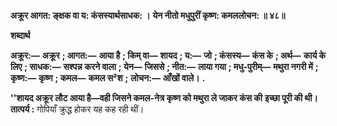 **अक्रूर आगत: ङ्क्षक वा य: कंसस्यार्थसाधक: ।** **येन नीतो मधुपुरीं कृष्ण: कमललोचन: ॥ ४८॥** 

**शब्दार्थ** 

**अक्रूर:—** **अक्रूर** **; आगत:—** **आया है** **; किम् वा—** **शायद** **; य:—** **जो** **; कंसस्य—** **कंस के** **; अर्थ—** **कार्य के लिए** **; साधक:—** **सश्पन्न** **करने वाला** **; येन—** **जिससे** **; नीत:—** **लाया गया** **; मधु-पुरीम्—** **मथुरा नगरी में** **; कृष्ण:—** **कृष्ण** **; कमल—** **कमल स²श** **;** **लोचन:—** **आँखों वाले।** **.** 

**''शायद अक्रूर लौट आया है—वही जिसने कमल-नेत्र कृष्ण को मथुरा ले जाकर कंस की** **इच्छा पूरी की थी।** **तात्पर्य :** गोपियाँ क्रुद्ध होकर यह कह रही थीं।  